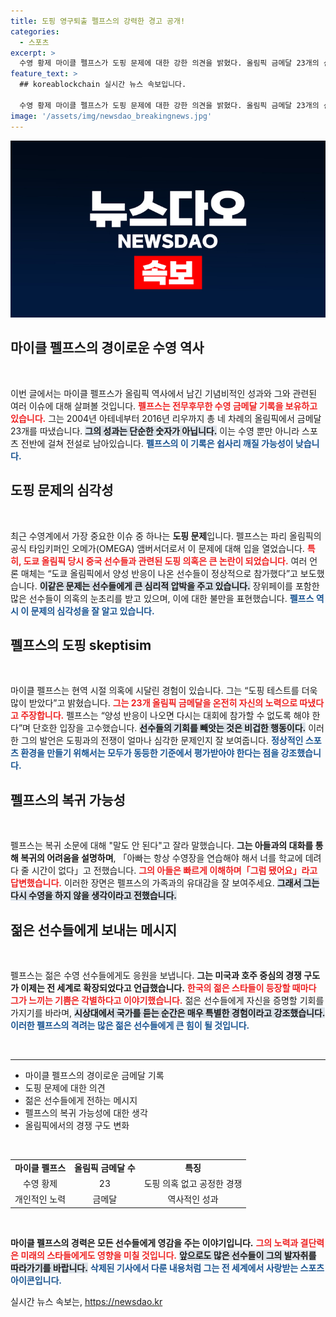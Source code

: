 ```yaml
---
title: 도핑 영구퇴출 펠프스의 강력한 경고 공개!
categories:
  - 스포츠
excerpt: >
  수영 황제 마이클 펠프스가 도핑 문제에 대한 강한 의견을 밝혔다. 올림픽 금메달 23개의 신화를 지킨 그는, 공정한 테스트 방안을 촉구하며 미래의 선수들에게 희망의 메시지를 전했다.
feature_text: >
  ## koreablockchain 실시간 뉴스 속보입니다.

  수영 황제 마이클 펠프스가 도핑 문제에 대한 강한 의견을 밝혔다. 올림픽 금메달 23개의 신화를 지킨 그는, 공정한 테스트 방안을 촉구하며 미래의 선수들에게 희망의 메시지를 전했다.
image: '/assets/img/newsdao_breakingnews.jpg'
---
```


<p><img src="/assets/img/newsdao_breakingnews.jpg" alt="koreablockchain 속보" /></p>

<h2 data-ke-size="size26">마이클 펠프스의 경이로운 수영 역사</h2>

<p data-ke-size="size16">&nbsp;</p>

<p>이번 글에서는 마이클 펠프스가 올림픽 역사에서 남긴 기념비적인 성과와 그와 관련된 여러 이슈에 대해 살펴볼 것입니다. <b><span style="color: #ee2323;">펠프스는 전무후무한 수영 금메달 기록을 보유하고 있습니다.</span></b> 그는 2004년 아테네부터 2016년 리우까지 총 네 차례의 올림픽에서 금메달 23개를 따냈습니다. <b><span style="background-color: #21538527;">그의 성과는 단순한 숫자가 아닙니다.</span></b> 이는 수영 뿐만 아니라 스포츠 전반에 걸쳐 전설로 남아있습니다. <b><span style="color: #1a5490;">펠프스의 이 기록은 쉽사리 깨질 가능성이 낮습니다.</span></b> </p>

<h2 data-ke-size="size26">도핑 문제의 심각성</h2>

<p data-ke-size="size16">&nbsp;</p>

<p>최근 수영계에서 가장 중요한 이슈 중 하나는 <b>도핑 문제</b>입니다. 펠프스는 파리 올림픽의 공식 타임키퍼인 오메가(OMEGA) 앰버서더로서 이 문제에 대해 입을 열었습니다. <b><span style="color: #ee2323;">특히, 도쿄 올림픽 당시 중국 선수들과 관련된 도핑 의혹은 큰 논란이 되었습니다.</span></b> 여러 언론 매체는 “도쿄 올림픽에서 양성 반응이 나온 선수들이 정상적으로 참가했다”고 보도했습니다. <b><span style="background-color: #21538527;">이같은 문제는 선수들에게 큰 심리적 압박을 주고 있습니다.</span></b> 장위페이를 포함한 많은 선수들이 의혹의 눈초리를 받고 있으며, 이에 대한 불만을 표현했습니다. <b><span style="color: #1a5490;">펠프스 역시 이 문제의 심각성을 잘 알고 있습니다.</span></b></p>

<h2 data-ke-size="size26">펠프스의 도핑 skeptisim</h2>

<p data-ke-size="size16">&nbsp;</p>

<p>마이클 펠프스는 현역 시절 의혹에 시달린 경험이 있습니다. 그는 “도핑 테스트를 더욱 많이 받았다”고 밝혔습니다. <b><span style="color: #ee2323;">그는 23개 올림픽 금메달을 온전히 자신의 노력으로 따냈다고 주장합니다.</span></b> 펠프스는 “양성 반응이 나오면 다시는 대회에 참가할 수 없도록 해야 한다”며 단호한 입장을 고수했습니다. <b><span style="background-color: #21538527;">선수들의 기회를 빼앗는 것은 비겁한 행동이다.</span></b> 이러한 그의 발언은 도핑과의 전쟁이 얼마나 심각한 문제인지 잘 보여줍니다. <b><span style="color: #1a5490;">정상적인 스포츠 환경을 만들기 위해서는 모두가 동등한 기준에서 평가받아야 한다는 점을 강조했습니다.</span></b></p>

<h2 data-ke-size="size26">펠프스의 복귀 가능성</h2>

<p data-ke-size="size16">&nbsp;</p>

<p>펠프스는 복귀 소문에 대해 "말도 안 된다"고 잘라 말했습니다. <b>그는 아들과의 대화를 통해 복귀의 어려움을 설명하며</b>, 「아빠는 항상 수영장을 연습해야 해서 너를 학교에 데려다 줄 시간이 없다」고 전했습니다. <b><span style="color: #ee2323;">그의 아들은 빠르게 이해하며「그럼 됐어요」라고 답변했습니다.</span></b> 이러한 장면은 펠프스의 가족과의 유대감을 잘 보여주세요. 
<b><span style="background-color: #21538527;">그래서 그는 다시 수영을 하지 않을 생각이라고 전했습니다.</span></b> </p>

<h2 data-ke-size="size26">젊은 선수들에게 보내는 메시지</h2>

<p data-ke-size="size16">&nbsp;</p>

<p>펠프스는 젊은 수영 선수들에게도 응원을 보냅니다. <b>그는 미국과 호주 중심의 경쟁 구도가 이제는 전 세계로 확장되었다고 언급했습니다.</b> <b><span style="color: #ee2323;">한국의 젊은 스타들이 등장할 때마다 그가 느끼는 기쁨은 각별하다고 이야기했습니다.</span></b> 젊은 선수들에게 자신을 증명할 기회를 가지기를 바라며, <b><span style="background-color: #21538527;">시상대에서 국가를 듣는 순간은 매우 특별한 경험이라고 강조했습니다.</span></b><br />
<b><span style="color: #1a5490;">이러한 펠프스의 격려는 많은 젊은 선수들에게 큰 힘이 될 것입니다.</span></b></p>

<p data-ke-size="size16">&nbsp;</p>

<hr />

<ul>
  <li>마이클 펠프스의 경이로운 금메달 기록</li>
  <li>도핑 문제에 대한 의견</li>
  <li> 젊은 선수들에게 전하는 메시지</li>
  <li>펠프스의 복귀 가능성에 대한 생각</li>
  <li>올림픽에서의 경쟁 구도 변화</li>
</ul>

<p data-ke-size="size16">&nbsp;</p>

<table>
  <tr>
    <td style="text-align: center; height: 17px;"><b>마이클 펠프스</b></td>
    <td style="text-align: center; height: 17px;"><b>올림픽 금메달 수</b></td>
    <td style="text-align: center; height: 17px;"><b>특징</b></td>
  </tr>
  <tr>
    <td style="text-align: center; height: 17px;">수영 황제</td>
    <td style="text-align: center; height: 17px;">23</td>
    <td style="text-align: center; height: 17px;">도핑 의혹 없고 공정한 경쟁</td>
  </tr>
  <tr>
    <td style="text-align: center; height: 17px;">개인적인 노력</td>
    <td style="text-align: center; height: 17px;">금메달</td>
    <td style="text-align: center; height: 17px;">역사적인 성과</td>
  </tr>
</table>

<p data-ke-size="size16">&nbsp;</p>

<p><b>마이클 펠프스의 경력은 모든 선수들에게 영감을 주는 이야기입니다.</b> 
<b><span style="color: #ee2323;">그의 노력과 결단력은 미래의 스타들에게도 영향을 미칠 것입니다.</span></b> 
<b><span style="background-color: #21538527;">앞으로도 많은 선수들이 그의 발자취를 따라가기를 바랍니다.</span></b> 
<b><span style="color: #1a5490;">삭제된 기사에서 다룬 내용처럼 그는 전 세계에서 사랑받는 스포츠 아이콘입니다.</span></b> </p>
실시간 뉴스 속보는, <a href="https://newsdao.kr" rel="dofollow">https://newsdao.kr</a>


